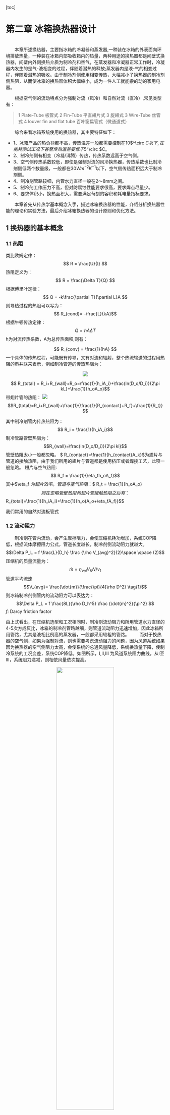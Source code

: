 
[toc]
# 第二章 冰箱换热器设计
<br>
&emsp;&emsp;本章所述换热器，主要指冰箱的冷凝器和蒸发器,一种装在冰箱的外表面向环境排放热量，一种装在冰箱内部吸收箱内的热量，两种用途的换热器都是间壁式换热器，间壁内外侧换热介质为制冷剂和空气，在蒸发器和冷凝器正常工作时，冷凝器内发生的是气-液相变的过程，伴随着潜热的释放;蒸发器内是液-气的相变过程，伴随着潜热的吸收。由于制冷剂侧使用相变传热，大幅减小了换热器的制冷剂侧热阻，从而使冰箱的换热器体积大幅缩小，成为一件人工就能搬的动的家用电器。

&emsp;&emsp;根据空气侧的流动特点分为强制对流（风冷）和自然对流（直冷）,常见类型有：
>1 Plate-Tube   板管式
>2 Fin-Tube     平直翅片式
>3 旋翅式
>3 Wire-Tube    丝管式
>4 louver fin and flat tube 百叶窗扁管式（微通道式）

&emsp;&emsp;综合来看冰箱系统使用的换热器，其主要特征如下：
+ 1、冰箱产品的热负荷都不高，传热温差一般都需要控制在10$^\circ $C 以下,在能耗测试工况下甚至传热温差要低于5$^\circ $C。
+ 2、制冷剂侧有相变（冷凝/沸腾）传热，传热系数远高于空气侧。
+ 3、空气侧传热系数较低，即使是强制对流的风冷换热器，传热系数也比制冷剂侧低两个数量级，一般都在30$W  m^{-2}K^{-1}$以下，空气侧传热面积远大于制冷剂侧。
+ 4、制冷剂管路较细，内管水力直径一般在2～8mm之间。
+ 5、制冷剂工作压力不高，但对防腐蚀性能要求很高，要求焊点尽量少。
+ 6、要求体积小，换热面积大，需要满足苛刻的容积和耗电量指标要求。

&emsp;&emsp;本章首先从传热学基本概念入手，描述冰箱换热器的性能，介绍分析换热器性能的理论和实验方法，最后介绍冰箱换热器的设计原则和优化方法。




## 1 换热器的基本概念

### 1.1 热阻
类比欧姆定律：$$ R = \frac{U}{I} $$
热阻定义为：
$$ R = \frac{\Delta T}{Q} $$
根据傅里叶定律：
$$ Q = -k\frac{\partial T}{\partial L}A
$$
则导热过程的热阻可以写为：
$$ R_{cond}= -\frac{L}{kA}$$
根据牛顿传热定律：
$$ Q = hA\Delta T $$ h为对流传热系数，A为总传热面积,则有：

 $$ R_{conv} = \frac{1}{hA} $$
 一个具体的传热过程，可能既有传导，又有对流和辐射，整个热流输送的过程用热阻的串并联来表示，例如制冷管道的传热热阻为：
<center> <img src = "tube_heat_resistance.png"> </center>

$$ R_{total} = R_i+R_{wall}+R_o=\frac{1}{h_iA_i}+\frac{ln(D_o/D_i)}{2\pi kL}+\frac{1}{h_oA_o}$$
带翅片管的热阻：
<img src="fin_tube_resist.jpg">
$$R_{total}=R_i+R_{wall}+\frac{1}{\frac{1}{R_{contact}+R_f}+\frac{1}{R_t}}
$$

其中制冷剂管内传热热阻为：
$$ R_i = \frac{1}{h_iA_i}$$
制冷管路管壁热阻为：
$$R_{wall}=\frac{ln(D_o/D_i)}{2\pi kl}$$
管壁热阻太小一般都忽略。
$ R_{contact}=\frac{1}{h_{contact}A_k}$为翅片与管道的接触热阻，由于我们所用的翅片与管道都是使用挤压或者焊接工艺，此项一般忽略。
翅片与空气热阻:
$$ R_f = \frac{1}{\eta_fh_oA_f}$$其中$\eta_f $为翅片效率。
管道与空气热阻：$$ R_t = \frac{1}{h_oA_o}$$
则在忽略管壁热阻和翅片管接触热阻之后有：
$$R_{total}=\frac{1}{h_iA_i}+\frac{1}{h_o(A_o+\eta_fA_f)}$$

我们常用的自然对流板管式
### 1.2 流动阻力
&emsp;&emsp;制冷剂在管内流动，会产生摩擦阻力，会使压缩机耗功增加，系统COP降低，根据流体摩擦阻力公式，管道长度越长，制冷剂侧流动阻力就越大。
$$\Delta P_L = f \frac{L}{D_h} \frac {\rho V_{avg}^2}{2}\space \space (2)$$ 
压缩机的质量流量为：
$$\dot{m}= \eta_{vol}V_KN/v_1
$$ 
管道平均流速$$V_{avg}= \frac{\dot{m}}{\frac{\pi}{4}\rho D^2} \tag{1}$$
则冰箱制冷剂侧管内的流动阻力可以表达为：
$$\Delta P_L = f \frac{8L}{\rho D_h^5} \frac {\dot{m}^2}{\pi^2} $$ 
$f$: Darcy friction factor 

由上式看出，在压缩机选型和工况相同时，制冷剂流动阻力和所用管道水力直径的4-5次方成反比，冰箱的制冷剂管路越细，则管道流动阻力迅速增加，因此冰箱所用管路，尤其是液相比例高的蒸发器，一般都采用较粗的管路。
&emsp;&emsp;而对于换热器的空气侧，如果为强制对流，则也需要考虑流动阻力的问题，因为风道系统如果因为换热器的空气侧阻力太高，会使系统的总通风量降低，系统换热量下降，使制冷系统的工况变差，系统COP降低。如图所示，I,II,III 为风道系统阻力曲线，从I至III，系统阻力递减，则相依风量依次提高。

<center><img src = "fan_curve.png" width = "60%"></center>
&emsp;&emsp;我们常见的斜插式翅片蒸发器：其Darcyfriction factor可以表示为：

$$  f = a Re^\alpha \epsilon^\beta N^\gamma$$

其中$\epsilon$为翅片总面积与盘管空气侧面积的比值，$N$为盘管排数。
一般来讲，盘管排数越多，翅片越密，流速越快则流动阻力越大。虽然管道越长，翅片越多，则换热面积越大，但考虑到流动阻力的增加，对制冷系统的作用不一定都是正面的。
### 1.3 努塞尔数和$j$因子
&emsp;&emsp;努塞尔数表征了换热器表面的对流换热与导热之间的差异，其定义为：
$$ Nu_{D_h}= \frac {h_aD_h}{k}$$
在调整多项参数测量完换热器的换热量后，需要把数据整理成Nusselt数与各种无量纲数之间的经验公式，例如斜插式换热器的空气侧传热性能可以表示为：
$$ Nu_{D_h}= 0.162Re_D^{0.62}  Pr^{1/3} $$
使用努塞尔数可以很方便地计算换热器的在变工况下的实际性能参数。
在技术文献中，经常可以看到另一种无量纲$j$因子表示法：
$$ j = \frac{h_a}{G_a  C_{p_a}}Pr_a^{2/3} $$
而$$Re_{D_h}= G_a D_h/\mu $$
  $$ Pr= \frac{\mu C_{p_a}}{k_a}$$
则可以得到关系式为：
$$ j = \frac{Nu_{D_h}}{Re_{D_h}}Pr^{-1/3}$$
&emsp;&emsp;由于冰箱换热器的换热性能和空气侧流动性能都非常重要，在相关研究换热器文献中，一般都会给出努塞尔数和f因子,或者$j$,$f$因子的数据和拟合结果。
### 1.3 换热面积的扩展与翅片效率
&emsp;&emsp;我们通常使用的间壁式换热器的管道一般为圆管，圆管的几何特征就是周长最小的时候获得最大的截面积，所以圆管的内部和外部传热面积都很小，直接使用圆形管路来当换热器是非常不经济的,使用其它形状的管道，在水力直径不变的条件下，其管内和管外的换热面积会略有增加，但也远远达不到理想的强化传热的效果。

&emsp;&emsp;水力直径的定义：
$$ D_h =\frac{4 \cdot A_c} {p}$$
&emsp;&emsp;为了增大换热面积，最常用的方法就是对管道进行肋化，即增加翅片，用焊接、粘接和挤压的方法将翅片和管路紧密连接在一起，使接触热阻最小化，虽然翅片与传热流体之间的温差要小于管道与传热介质之间的温差，但由于翅片面积远大于圆管的外表面积，并且翅片也可以保证很高的效率，增加翅片能够获得大幅的换热面积的提升。
翅片效率的定义：$$ \eta_{fin}=\frac{Actual \space heat\space  transfer\space  rate\space  from\space  the\space  fin}{Ideal \space heat\space  transfer\space  rate\space  from\space  the\space  fin}$$
&emsp;&emsp;上式可以理解为：由于翅片与传热流体间的温差小于管道与传热流体之间的温差，为了方便计算，假设翅片面积与传热流体间的温差等于管道与流体间的温差，那么计算传热面积时翅片面积需要打得折扣就是翅片效率。
&emsp;&emsp;以空气侧传热为例，对于方形平板翅片，其翅片效率为：
<img src ="fin_gemetry.jpg">
$$ \eta_{f}=\frac{ tanh(mH)} {mH}$$
$$m = \sqrt{\frac{h_ap}{k_fA_c}}$$
由于通常翅片都很薄，即$L>>\delta_f$，则m可以简化为$m =\sqrt{\frac{2h_a}{k_f\delta_f}}$
$mH$为无量纲数，翅片效率$\eta_{fin}$随$mH$值大小变化如图，虽然加长翅片可以增大翅片换热面积，但可以看出，翅片越长效率越低，所以在进行换热器设计时，要根据计算结果选择合适的翅片高度和效率，冰箱换热器一般要求翅片效率在85%~90%之间。
<center> <img src = "fin_efficiency.png"> </center>

## 2 冰箱换热器的结构与性能
&emsp;&emsp;在设计一款新冰箱时，需要通盘考虑结构、制冷和电气等模块的设计，制冷系统不仅要实现小型化，少占空间，还要能够实现较强的换热能力，这就对制冷系统的换热器的设计提出了非常高的要求。
理想的换热器设计目标为：
 + 低热阻
+ 占据冰箱的箱内空间少
+ 制冷剂侧摩擦阻力小，压缩机耗功低
+ 空气侧阻力小系统风量大，风机消耗功率低
+ 材料消耗少，成本低
为了实现以上目标，在实际设计中，必须理解换热器的结构及其物理性能之间的关系，作出正确的取舍，实现性能、结构和成本之间的平衡。

### 2.1 换热器的热阻构成
&emsp;&emsp;无论是自然对流换热器还是强制对流换热器，其总热阻都可以表示为一个热阻网络图，主要包括“制冷剂-管内壁热阻$R_i$”、“管壁热阻$R_{wall}$”、：“管道-翅片接触热阻$R_{contact}$”、“管外侧-空气对流热阻$R_o$”，“翅片-空气对流热阻$R_f$”等几部分。（注意翅片指起到增加空气侧传热面积的表面，如侧板冷凝器的侧板也可称之为翅片）那么这么多热阻构成部分，究竟哪块的热阻是最大的？在实际的设计中，应当怎样去优化热阻，获得最高的性价比呢？
<img src="pl_hr.jpg">
板管式换热器热阻
&emsp;&emsp;在换热器设计当中，优化占比最大部分的热阻，才能够获得较好的强化传热效果。在冰箱用的换热器中，由于管壁很薄，$R_{wall}$忽略不计，由于管道和翅片（平板）都是使用挤压或者粘接的方法进行连接，其接触热阻一般都在1%以下，所以在计算中也不出现，对于冰箱产品使用的小型换热器，那就是强化空气侧传热热阻（$R_o+R_f$),以下将用实例介绍板管式换热器和翅片式换热器的热阻分析实例：
&emsp;&emsp;取板管式换热器一个最小的换热单元，管道长度为1m，管道规格为$\phi 8×0.75mm$，平板尺寸尺寸为$1000mm×60mm$，管内制冷剂侧传热系数为： $h_i=1000 Wm^{-2} K^{-1}$,自然对流空气侧传热系数$h_a = 10Wm^{-2} K^{-1}$,则总热阻计算如下：

计算所用参数：
|名称|代数符号|单位|数值|备注|
|:--:|:--:|:--:|:--:|:--:|
|管道长度|$L_t$|$m$|1||L_t
|翅片长度|$L_f = L_t$|$m$|1||
|翅片高度|$H_p$|$m$|$25e-3$||
|翅片厚度|$\delta_f$|$m$|$0.4e-3$||
|管道内径|$D_i$|$m$|$6.5e-3$||
|管道外径|$\phi_o$|$m$|$8.0e-3$||
|空气侧翅片面积|$A_f=2L_f\cdot H_p$|$m^2$|$50e-3$||
|空气侧管道面积|$A_o$|$m^2$|$0$||
|铝合金导热系数|$k_f$|$Wm^{-1}K^{-1}$|$227$|
|制冷剂侧传热系数|$h_i$|$Wm^{-2}K^{-1}$|$1000$|
|空气侧传热系数|$h_a$|$Wm^{-2}K^{-1}$|$10$|
|翅片效率|$\eta_f =\frac {tanh(mH)}{mH}$ $m= \sqrt{\frac{h}{k_f\delta_f}}$|$\%$|$97.7$|
|空气侧总传热面积|$A_{tot}=A_o+\eta_fA_f$|$m^2$|$48.85e-3$||
|制冷剂侧传热面积|$A_i=\pi\cdot D_i$|$m^2$|$2.04e-2$||
|制冷剂侧热阻|$R_i = \frac{1}{h_iA_i}$|$K/W$|$4.9e-2$|
|空气侧热阻|$R_o = \frac{1}{h_a(A_o+\eta_fA_f)}$|$K/W$|2.05|
|总热阻|$R_{t} = \frac{1}{h_iA_i}+\frac{1}{h_aA_{tot}}$|$K/W$|$2.07$|
|制冷剂侧热阻占比|$R_i/R_t$|$\%$|$2.3$|
|空气侧热阻占比|$R_o/R_t$|$\%$|$97.7$|

由上表可以看出，制冷剂侧热阻占比非常低，所以才用强化制冷剂侧传热的办法对总热阻贡献基本为0。
有很多人认为将铝管压扁，然后粘接到换热板面上，就能够大幅提升换热性能，这可能吗？
+ 扁管虽然面积比圆管大，但管道并不和空气直接接触，空气侧有效传热面积几乎无变化
+ 采用粘接方式的板管换热器，无论是侧板冷凝器或者冷柜绕管蒸发器，其接触热阻占比很小，在2%以下，因为铝箔起到了良好的粘接（降低接触热阻）和肋化（增强管道对板面的导热）的作用。如下图B和C，C状态扁管与侧板有4mm宽的接触面积，但使用有限元软件计算出的侧板温度分布与圆管贴铝箔相差无几；但观察A和B的差别就可以看出铝箔对增强侧板换热的重要作用。
<img src = "aluminiumfoil_effect.jpg">
#### 2.1.2 斜插式翅片
以双孔斜插翅片为例，一个最小的换热单元包括：4根长度5mm的管道，50*36.1的带双1字孔的翅片，其总热阻
|名称|代数符号|单位|数值|备注|
|:--:|:--:|:--:|:--:|:--:|
|管道长度|$L_t$|$m$|$5e-3$||
|管道间距|$P_t$|$m$|$22e-3$||
|翅片长度|$L_f = L_t$|$m$|$50e-3$||
|翅片高度|$L_p$|$m$|$38.1e-3$||
|翅片厚度|$\delta_f$|$m$|$1.5e-4$||
|管道内径|$D_i$|$m$|$6.5e-3$||
制冷剂侧传热面积|$A_i=\pi\cdot D_i$|$m^2$|$4.08e-04$||
|管道外径|$\phi_o$|$m$|$8.0e-3$||
|空气侧翅片面积|$A_f=2(L_f\cdot H_p-P_t\cdot D_i\cdot 2-2\cdot \pi D_i^2/4)$|$m^2$|$2.90e-3$||
|空气侧管道面积|$A_o$|$m^2$|$5.03e-4$||
|铝合金导热系数|$k_f$|$Wm^{-1}K^{-1}$|$227$|
|制冷剂侧传热系数|$h_i$|$Wm^{-2}K^{-1}$|$1000$|
|空气侧传热系数|$h_a$|$Wm^{-2}K^{-1}$|$20$|
|翅片效率|$\eta_f =\frac {tanh(mH)}{mH}$ $m= \sqrt{\frac{2h}{k_f\delta_f}}$|$\%$|$95.8$|
|空气侧总传热面积|$A_{tot}=A_o+\eta_fA_f$|$m^2$|$3.32e-3$||
|
|制冷剂侧热阻|$R_i = \frac{1}{h_iA_i}$|$K/W$|$2.45$|
|空气侧热阻|$R_o = \frac{1}{h_a(A_o+\eta_fA_f)}$|$K/W$|$20.3$|
|总热阻|$R_{t} = \frac{1}{h_iA_i}+\frac{1}{h_aA_{tot}}$|$K/W$|$22.75$|
|制冷剂侧热阻占比|$R_i/R_t$|$\%$|$11$|
|空气侧热阻占比|$R_o/R_t$|$\%$|$89$|
由上表可以看出，由于强制对流换热器空气侧传热系数高、空气侧传热面积大，所以制冷剂侧热阻占比比板管式换热器有提升，但也不到15%，所以对于常用的冰箱换热器，靠优化制冷剂侧热阻提升换热性能是缘木求鱼。

### 2.2 肋化传热设计
&emsp;&emsp;上节已经分析得出结论，冰箱换热器的热阻最大部分在空气侧，总占比在85%以上，那么优化换热器性能就有两种有效的方法，一种是提高空气侧的传热系数，另一种是增大空气侧传热面积。而对于常规的换热器设计，我们很难去增强空气侧传热系数，那么就只剩下增大空气侧传热面积这一条路。
&emsp;&emsp;无限制增加空气侧换热面积是不可能的，以板管式换热器为例，冰箱可以贴冷凝器的侧板面积是一定的，顶多在U壳顶部再贴部分盘管，冰柜内部可以贴蒸发器的面积也是有限的，最多可以贴5面，那么我们在设计蒸发器的时候，就只能在面积一定的条件下，使用最少的材料，实现最强的换热器性能。以翅片式蒸发器为例，冰箱在结构设计时留给换热器的安装空间是固定的，不可能无限制增加，那么就只能在有限的空间内实现尽可能多的换热面积，并且满足空气侧阻力的增加并不会明显影响系统的通风量和换热性能，保证系统在结霜状态下的可靠性。
&emsp;&emsp;本节以板管式换热器和翅片式换热器为例，介绍冰箱换热器的肋化设计的优化方法。
#### 2.2.1 板管式换热器的肋化
&emsp;&emsp; 冰箱用板管式换热器只有一面是和空气接触，另一面都在发泡层内，可以近似认为另一面是绝热的，那么空气侧换热面积可以认为是一个宽度为2R（R为制冷剂盘管的弯管半径），长度为$L_t$的“宽面条”，其空气侧传热面积为:
$$ A_t = \eta_f A_P=2\eta_fRL_t$$ 
$$ \eta_f = \frac{tanh(mR)}{mR}$$
$R$为盘管的弯管半径，$m=\sqrt{\frac{h_a}{k_f\delta_p}}$
如果是盘管冷凝器,贴附铝箔厚度为0.15mm和0.015mm，则计算结果如下:
<img src="pl_fin_eff.png">
由上图可以看出盘管的弯管半径对总翅片效率影响较大，在30~40mm之间都可以保证翅片效率在85%以上，由于弯管半径越小排列盘管越长对成本不利，所以不需要太高的肋化效率。
同时可以看出铝箔厚度对肋化效果有一定影响，但也不是太大，可以使用较薄较宽的铝箔。
相同的原理可以用于绕管冷冻蒸发器，无论内胆是金属还是塑料，盘管间距$2R$只要在40~60mm之间就能保证板管换热器的翅片效率在85%以上，不需要把盘管绕的铝箔都叠在一起，反而影响盘管的贴附效果。

#### 2.2.2 翅片式换热器的肋化
&emsp;&emsp;目前常用的翅片式1换热器有拉胀蒸发器、斜插蒸发器、旋翅式冷凝器和微通道冷凝器这4种。本节将给出每种换热器的翅片效率计算方法和影响换热面积的关键参数。
拉胀和斜插：
这两种蒸发器其基本结构如下：拉胀式管道排布为顺排，斜插式为叉排；拉胀式先把管道插入翅片中，然后胀管；斜插式把管道挤入翅片上的1字孔内；这两种换热器的热力性能基本接近，其空气侧传热系数，单位体积内的换热面积也非常接近，只要安装体积相同，两种换热器的热力性能差距不大。
&emsp;&emsp;这两种翅片的肋化效率可以使用施密特方法计算：
$$ \eta_f = \frac {tanh(mH)} {mH} $$
$$ m = \sqrt {\frac{2h}{k_f \delta_f}}$$
$$ H = \frac {D_h}{2}(\rho'-1)(1+0.35ln \rho')$$
对于顺排管束:
$$ \rho' = 1.28 \frac{B}{D_h}\sqrt{\frac{L}{B}-0.2} $$
对于叉排管束：
$$ \rho' = 1.27 \frac{B}{D_h}\sqrt{\frac{L}{B}-0.3} $$
两种翅片的几何参数如下：

|管径|	8|	8.3|
翅片间距	5	5
翅片热导率	227	227
翅片厚度	0.15	0.15
单元管长	5	5
管道数量	4	1
管外换热面积	502.6548246	130.3760951
翅片宽度	50	25
翅片高度	38.1	27
翅片面积	2904.93807	1241.787841
水平管距B	22	25
竖直管距	38.1	30
L	21.99778398	19.52562419
rho	2.921824898	2.938794941
H	10.57213508	11.08175334
ha	20	20
m	34.27452443	34.27452443
uf	0.958415646	0.954533675
总管外环热面积	3286.79292	1315.704407
单元体积	9525	3375
	0.345070123	0.367937138
在空气侧传热系数相同，翅片厚度、材质相同的情况下，从两种换热器的翅片效率，单位体积内的传热面积都非常接近，可以近似认为这两种换热器的性能是等效的。


### 2.3 风冷换热器的性能测量方法
&emsp;&emsp;风冷换热器性能一般使用开口式风洞换热器实验台进行测量，其图示如下：
<img src="experiment.jpg">
由调速风机和空气调节装置提供恒定温度和流量的入口空气，流经换热器与水浴装置换热（一般水浴换热可以设置为进出口温差1度或0.5度），然后通过孔板流出，在水浴进出口放置温度传感器，在风洞内部放置流量、温度、压力(压差)测量装置。可以测得换热量、总通风量、出风静压、动压和蒸发器压降等参数。  
总换热量：

$$ \dot{Q}=\frac{1}{2}(\dot{Q}_a+\dot{Q}_w)=\frac{1}{2}[\dot{m}_aC_{P,a}(T_{a,out}-T_{a,in})+\dot{m}_wC_{P,w}(T_{w,in}-T_{w,out})]$$
$$UA = \frac{1}{R_{tot}}=\frac{\dot{Q}}{F\Delta T_{lm}}=\frac{\dot{Q}ln[(T_w-T_{a,in})/(T_w-T_{a,out})]}{(T_w-T_{a,in})-(T_w-T_{a,out})} $$
如果水浴进出口温差小于1K，则可令$F=1$,可以用上式很方便地计算出换热器的总热阻，制冷剂侧热阻一般采用$Dittus—Bolter$公式进行计算，则有：
$$\frac{1}{UA}=\frac{1}{UA_w}+\frac{1}{h_a(A_o+\eta_fA_{fin})}$$
$$ h_a =\frac{1}{(A_o+\eta_fA_{fin})(\frac{1}{UA}-\frac{1}{UA_w})}$$
ha可以通过差值法求出精确值。
在换热器的空气侧上下游布置压差测量装置，则可以测量出空气侧的压差$\Delta P$,则摩擦因子可以使用下式进行计算：
$$ f = \frac{A_{min}}{A_o}\frac{\rho_a}{\rho_{a,in}}\{ \frac{2\Delta p_a \rho_{a,in}}{G_{a,max}^2}-(\frac{\rho_{a,in}}{\rho_{a,out}}-1)(1+\frac{A_{min}^2}{A_{face}^2})   \}$$
改变实验输入变量或者改变换热器的几何参数，测量出多组$h_a$,$f$数据后，就可以使用最小二乘法整理出换热器的$j$,$f$因子与各种无量纲数之间的经验公式。如：
$$ j = 0.5685Re_a^{-0.4446}\epsilon^{-0.3824} $$
其中$\epsilon$是翅片的肋化系数，N为管道排数。
$$ f = 5.9051Re_a^{-0.2973}\epsilon^{-0.7487}(N/2)^{-0.4379}
$$
需要注意的是，冰箱换热器的空气侧通风量一般都不高，通常都在$50m^3/h$以下，即不到$30cfm$,$1cfm = 1.73m^3/h$流速较低，和空调等高通风量的换热器有很大差异。
冰箱换热器的空气侧传热性能和流动阻力特性对冰箱系统的设计都很重要。传热性能差，也许只需要在压缩机或者其它部件上增加成本补偿便可;如果换热器的流动阻力大，则有可能造成系统通风量大幅降低，系统性能和可靠性大幅降低。

### 2.3.2 如何根据整机实验数据分析换热器性能
主要根据空气温度与蒸发器温度之间的差值来判断换热器性能的好坏，即在冷凝器侧，比较冷凝器与环温的差值；在蒸发器侧，在冷冻室单独循环时冷冻室空气温度与蒸发温度的差值。
也可以通过箱体拉低温运行至平衡态，即蒸发、冷凝温度恒定后，使用压缩机性能曲线，根据采集到的冷凝、蒸发、回气，过冷温度的数据计算出蒸发侧的制冷量和冷凝器侧的散热量，再除以蒸发端和冷凝端的传热温差，得到名义上的冷凝器和蒸发器热阻。

## 3 常见换热器的设计思路
&emsp;&emsp;冰箱换热器设计的核心目标就是：
><h2>在有限的空间内如何使用尽量少的材料使换热器的热阻最小化</h2>
针对不同类型的换热器，优化性能，降低成本的方法略有差别，但原理上基本相同，以下就目前最常用的四种换热器类型做简单介绍：
### 3.1 板管式
&emsp;&emsp;板管式换热器是最常见的直冷式换热器类型，当冷凝器使用时贴在冰箱的侧板上；当蒸发器使用时贴在冰箱内胆上，其结构特点如下：
+ 将冰箱外/内表面作为传热表面，制冷剂管道并不直接和空气换热，总换热面积为：$A_{tot}=\eta_{f_{pl}}A_{surface}$
+ 基本都是预装在箱体发泡层内，不占用箱体的容积，但会增加箱体的热负荷
+ 制冷剂管道与换热表面靠铝箔或胶水压合粘结在一起，铝箔起到了减小接触热阻、增大传热系数的作用。
+ 制冷剂管道的水力直径对总换热面积影响不大，但对于制冷剂侧流动阻力影响较大，一般当冷凝器使用时可以选择较小的直径$\phi_c>2.5mm$，当蒸发器使用时水力直径要大一些，一般在$\phi_e>5mm$
+ 基本上当箱体结构设计确定，可以贴附制冷管路的最大表面积也就确定了，要增加换热面积就只能靠提高换热器表面的“翅片效率”，当然盘管间距越小翅片效率越高，但同时消耗管材也会增加，需要在性能和成本之间取得一个平衡。

### 3.1.1 板管式换热器的翅片效率
&emsp;&emsp;根据冰箱系统的特点，当热阻变化幅度在5%左右时，冰箱性能差异很小，所以板管式换热器的翅片效率不需要太高，在$85 \% -90\%$之间即可。
&emsp;&emsp; 调节冰箱表面的翅片效率主要靠调整管道的排列间距，根据翅片效率计算公式，盘管间距对翅片效率影响较大
$$ \eta_{f_pl} =\frac{tanh(mR)} {mR}$$
贴附铝箔厚度对翅片效率有一定影响，但也不会造成换热面积产品较大差异$(>10\%)$
<img src="pl_fin_eff2.png">
&emsp;&emsp;总结板管换热器的设计要点如下：
1、充分利用可以贴附换热器的表面，但需要平衡箱体的热负荷是否增加
2、管道和平板的接触热阻占比较小，异形管道对性能没有帮助。
3、排布管道尽量均匀排布在换热表面上，但只需要保证85%以上的翅片效率即可，即盘管弯管半径在25~35mm之间。

### 3.2 平直翅片式
&emsp;&emsp;平直翅片式指常用的斜插和拉胀式换热器，通常在冰箱系统中只作为蒸发器使用，翅片为矩形，和管道通过挤压方式形成良好的热接触，这两种换热器的性能非常接近，在体积相同时可以互换使用。
#### 3.2.1 斜插和拉胀的空气侧传热性能
比较在相同通风量的情况下的换热性能
#### 3.2.2 斜插和拉胀的空气侧阻力

#### 3.2.3 结构设计与结霜

#### 3.2.4 设计核心要点：

翅片式换热器的设计要点：
1、尽量要设计较大的换热器预留空间，要在有限的空间内排布尽量多的翅片。
2、翅片密度不能太密，$f_p>=5mm$管道排布间距只需要起到良好的肋化肋化效果就行了，保证翅片效率>90%即可，不需要太多管道。
3、翅片的迎风面积是空气侧流阻设计的关键参数，面积小了则空气流速加快，阻力迅速增加。
4、非连续短翅片具有低流动阻力的特性，在遇到空气侧阻力较大的场合可以使用。

### 3.3 旋翅式
&emsp;&emsp;旋翅式换热器是在运动的管道表面缠绕方形翅片加工成的螺旋式翅片换热器，通常用作冰箱的冷凝器，见下图：
其表面积计算如下：
$L$: 管道长度
$f_P$: 翅片间距
$H$: 翅片宽度
$r_0$:管道外径
$$ A_{tot}= 2\pi \cdot r_0 \cdot L+ \frac{2\pi \cdot (r_e^2-r_0^2) \cdot L}{f_P} \cdot \eta_f $$
旋翅式可以借用使用圆环翅片的效率计算公式：
$$ \eta_f = \frac{2r_0B_1}{m(r_e^2-r_0^2)}
$$$$ B_1= \frac {I_1(mr_e)K_1(mr_0)-K_1(mr_e)I_1(mr_0)} {I_0(mr_0)K_1(mr_e)+I_1(mr_e)K_0(mr_0)}$$
其中$I_1,I_0,K_1,K_0$均为贝塞尔函数。
按照上述公式，代入常规旋翅式换热器参数：
$r_0 = 2.38mm$, $f_p = 5mm$,管道长度$L=1000mm$，则有：
<center><img src = "area_&_fin_efficicency.png"></center>

目前我们使用的常规旋翅的 $r_e=7.5mm $，其翅片效率仍然很高,可以适当提高其翅片高度，从而获得更大的换热面积，如$r_e = 7.5mm$，换热面积会增大30%以上，同时仍然保持较高的换热效率。
<img src= "cir_fin_7.5mm.png">
<img src = "cir_fin_9.5mm.png">
设计旋翅式的原则:
1、总换热面积和管道长度成正比，和翅片间距成反比；
2、用作冰箱冷凝器，可以提高绕翅的宽度以降低管道长度，在同等换热面积的条件下减小材料消耗。
3、尽量在满足加工工艺要求的前提下，使用较薄的铝带或钢带来进行绕翅。

### 3.4 扁平管百叶窗式（微通道式）
&emsp;&emsp;常见的“微通道换热器”，指使用扁平多孔管（口琴管）钎焊百叶窗式翅片的空气冷却式换热器，此类换热器在化工和HVAC系统中有非常广泛的应用，由于其结构紧凑，重量轻，换热能力强的特点，近年来也开始在冰箱上做为压缩机仓冷凝器使用。 <center>
<img src="flat_tube.jpg" width=60%>
<img src="louvered_fin_2.jpg" width=60%>
<img src="weitongdao.jpg" width=60%>
</center>
&emsp;&emsp;扁管百页窗式换热器和常用的管翅式换热器相比，具有如下特点：

 +  翅片法向与空气流向垂直，翅片间距很小
 +  使用扁管代替圆管，减小了换热器的轮廓阻力；圆管尾游区域换热性能衰减幅度小。
 + 空气侧为层流，使用百叶窗翅片阻断热边界层生长，增强换热；
 +  单位体积内的换热面积和换热量都是目前冰箱换热器中最高的。
<img src="geometry.png">

#### 3.4.1 微通道换热器的阻力和传热特性

#### 3.4.1 为什么扁管换热器性能好，是空气侧1还是制冷剂侧
#### 3.4.2 微通道换热器的设计和匹配




## 4 换热器的优化设计思路
1、增大空气侧传热面积
2、
